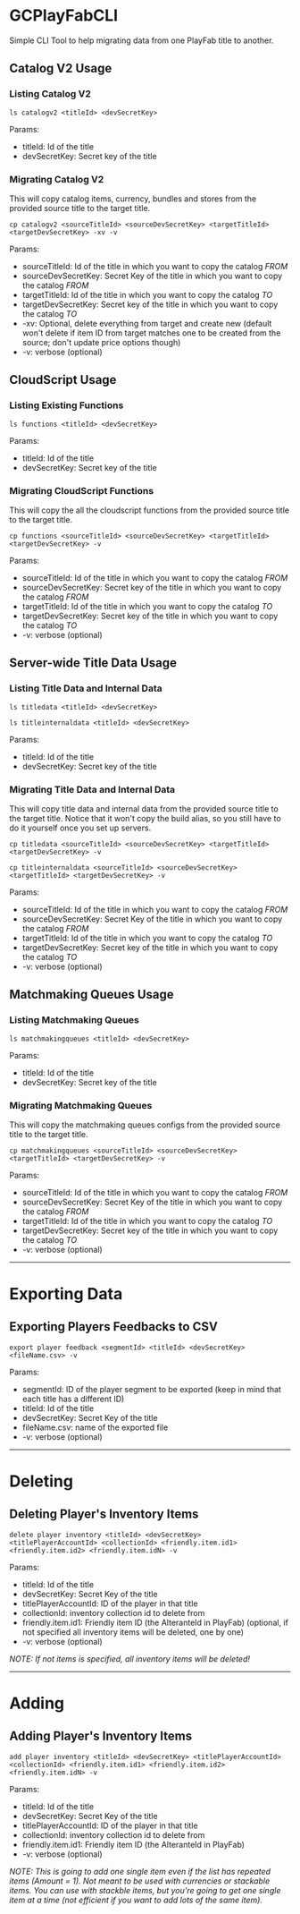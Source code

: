 # GCPlayFabCLI

Simple CLI Tool to help migrating data from one PlayFab title to another.

## Catalog V2 Usage

### Listing Catalog V2

```
ls catalogv2 <titleId> <devSecretKey>
```

Params:
* titleId: Id of the title
* devSecretKey: Secret key of the title

### Migrating Catalog V2

This will copy catalog items, currency, bundles and stores from the provided source title to the target title.

```
cp catalogv2 <sourceTitleId> <sourceDevSecretKey> <targetTitleId> <targetDevSecretKey> -xv -v
```

Params:
* sourceTitleId: Id of the title in which you want to copy the catalog *FROM*
* sourceDevSecretKey: Secret Key of the title in which you want to copy the catalog *FROM*
* targetTitleId: Id of the title in which you want to copy the catalog *TO*
* targetDevSecretKey: Secret key of the title in which you want to copy the catalog *TO*
* -xv: Optional, delete everything from target and create new (default won't delete if item ID from target matches one to be created from the source; don't update price options though)
* -v: verbose (optional) 

## CloudScript Usage

### Listing Existing Functions

```
ls functions <titleId> <devSecretKey>
```

Params:
* titleId: Id of the title
* devSecretKey: Secret key of the title

### Migrating CloudScript Functions

This will copy the all the cloudscript functions from the provided source title to the target title.

```
cp functions <sourceTitleId> <sourceDevSecretKey> <targetTitleId> <targetDevSecretKey> -v
```

Params:
* sourceTitleId: Id of the title in which you want to copy the catalog *FROM*
* sourceDevSecretKey: Secret key of the title in which you want to copy the catalog *FROM*
* targetTitleId: Id of the title in which you want to copy the catalog *TO*
* targetDevSecretKey: Secret key of the title in which you want to copy the catalog *TO*
* -v: verbose (optional) 

## Server-wide Title Data Usage

### Listing Title Data and Internal Data

```
ls titledata <titleId> <devSecretKey>
```

```
ls titleinternaldata <titleId> <devSecretKey>
```

Params:
* titleId: Id of the title
* devSecretKey: Secret key of the title

### Migrating Title Data and Internal Data

This will copy title data and internal data from the provided source title to the target title. 
Notice that it won't copy the build alias, so you still have to do it yourself once you set up servers.

```
cp titledata <sourceTitleId> <sourceDevSecretKey> <targetTitleId> <targetDevSecretKey> -v
```

```
cp titleinternaldata <sourceTitleId> <sourceDevSecretKey> <targetTitleId> <targetDevSecretKey> -v
```

Params:
* sourceTitleId: Id of the title in which you want to copy the catalog *FROM*
* sourceDevSecretKey: Secret Key of the title in which you want to copy the catalog *FROM*
* targetTitleId: Id of the title in which you want to copy the catalog *TO*
* targetDevSecretKey: Secret key of the title in which you want to copy the catalog *TO*
* -v: verbose (optional) 

## Matchmaking Queues Usage

### Listing Matchmaking Queues

```
ls matchmakingqueues <titleId> <devSecretKey>
```

Params:
* titleId: Id of the title
* devSecretKey: Secret key of the title

### Migrating Matchmaking Queues

This will copy the matchmaking queues configs from the provided source title to the target title.

```
cp matchmakingqueues <sourceTitleId> <sourceDevSecretKey> <targetTitleId> <targetDevSecretKey> -v
```

Params:
* sourceTitleId: Id of the title in which you want to copy the catalog *FROM*
* sourceDevSecretKey: Secret Key of the title in which you want to copy the catalog *FROM*
* targetTitleId: Id of the title in which you want to copy the catalog *TO*
* targetDevSecretKey: Secret key of the title in which you want to copy the catalog *TO*
* -v: verbose (optional) 

---
# Exporting Data

## Exporting Players Feedbacks to CSV

```
export player feedback <segmentId> <titleId> <devSecretKey> <fileName.csv> -v
```

Params:
* segmentId: ID of the player segment to be exported (keep in mind that each title has a different ID)
* titleId: Id of the title 
* devSecretKey: Secret Key of the title 
* fileName.csv: name of the exported file
* -v: verbose (optional) 

---
# Deleting

## Deleting Player's Inventory Items

```
delete player inventory <titleId> <devSecretKey> <titlePlayerAccountId> <collectionId> <friendly.item.id1> <friendly.item.id2> <friendly.item.idN> -v
```

Params:
* titleId: Id of the title 
* devSecretKey: Secret Key of the title
* titlePlayerAccountId: ID of the player in that title
* collectionId: inventory collection id to delete from
* friendly.item.id1: Friendly item ID (the AlteranteId in PlayFab) (optional, if not specified all inventory items will be deleted, one by one)
* -v: verbose (optional) 

*NOTE: If not items is specified, all inventory items will be deleted!*

---
# Adding

## Adding Player's Inventory Items

```
add player inventory <titleId> <devSecretKey> <titlePlayerAccountId> <collectionId> <friendly.item.id1> <friendly.item.id2> <friendly.item.idN> -v
```

Params:
* titleId: Id of the title 
* devSecretKey: Secret Key of the title
* titlePlayerAccountId: ID of the player in that title
* collectionId: inventory collection id to delete from
* friendly.item.id1: Friendly item ID (the AlteranteId in PlayFab)
* -v: verbose (optional) 

*NOTE: This is going to add one single item even if the list has repeated items (Amount = 1). Not meant to be used with currencies or stackable items. You can use with stackble items, but you're going to get one single item at a time (not efficient if you want to add lots of the same item).*
